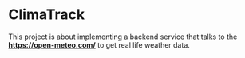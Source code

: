 # ClimaTrack
This project is about implementing a backend service that talks to the **https://open-meteo.com/** to get real life weather data.
